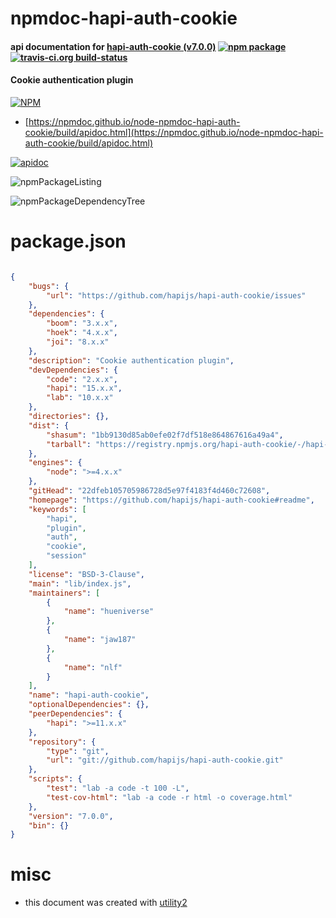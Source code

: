# npmdoc-hapi-auth-cookie

#### api documentation for  [hapi-auth-cookie (v7.0.0)](https://github.com/hapijs/hapi-auth-cookie#readme)  [![npm package](https://img.shields.io/npm/v/npmdoc-hapi-auth-cookie.svg?style=flat-square)](https://www.npmjs.org/package/npmdoc-hapi-auth-cookie) [![travis-ci.org build-status](https://api.travis-ci.org/npmdoc/node-npmdoc-hapi-auth-cookie.svg)](https://travis-ci.org/npmdoc/node-npmdoc-hapi-auth-cookie)

#### Cookie authentication plugin

[![NPM](https://nodei.co/npm/hapi-auth-cookie.png?downloads=true&downloadRank=true&stars=true)](https://www.npmjs.com/package/hapi-auth-cookie)

- [https://npmdoc.github.io/node-npmdoc-hapi-auth-cookie/build/apidoc.html](https://npmdoc.github.io/node-npmdoc-hapi-auth-cookie/build/apidoc.html)

[![apidoc](https://npmdoc.github.io/node-npmdoc-hapi-auth-cookie/build/screenCapture.buildCi.browser.%252Ftmp%252Fbuild%252Fapidoc.html.png)](https://npmdoc.github.io/node-npmdoc-hapi-auth-cookie/build/apidoc.html)

![npmPackageListing](https://npmdoc.github.io/node-npmdoc-hapi-auth-cookie/build/screenCapture.npmPackageListing.svg)

![npmPackageDependencyTree](https://npmdoc.github.io/node-npmdoc-hapi-auth-cookie/build/screenCapture.npmPackageDependencyTree.svg)



# package.json

```json

{
    "bugs": {
        "url": "https://github.com/hapijs/hapi-auth-cookie/issues"
    },
    "dependencies": {
        "boom": "3.x.x",
        "hoek": "4.x.x",
        "joi": "8.x.x"
    },
    "description": "Cookie authentication plugin",
    "devDependencies": {
        "code": "2.x.x",
        "hapi": "15.x.x",
        "lab": "10.x.x"
    },
    "directories": {},
    "dist": {
        "shasum": "1bb9130d85ab0efe02f7df518e864867616a49a4",
        "tarball": "https://registry.npmjs.org/hapi-auth-cookie/-/hapi-auth-cookie-7.0.0.tgz"
    },
    "engines": {
        "node": ">=4.x.x"
    },
    "gitHead": "22dfeb105705986728d5e97f4183f4d460c72608",
    "homepage": "https://github.com/hapijs/hapi-auth-cookie#readme",
    "keywords": [
        "hapi",
        "plugin",
        "auth",
        "cookie",
        "session"
    ],
    "license": "BSD-3-Clause",
    "main": "lib/index.js",
    "maintainers": [
        {
            "name": "hueniverse"
        },
        {
            "name": "jaw187"
        },
        {
            "name": "nlf"
        }
    ],
    "name": "hapi-auth-cookie",
    "optionalDependencies": {},
    "peerDependencies": {
        "hapi": ">=11.x.x"
    },
    "repository": {
        "type": "git",
        "url": "git://github.com/hapijs/hapi-auth-cookie.git"
    },
    "scripts": {
        "test": "lab -a code -t 100 -L",
        "test-cov-html": "lab -a code -r html -o coverage.html"
    },
    "version": "7.0.0",
    "bin": {}
}
```



# misc
- this document was created with [utility2](https://github.com/kaizhu256/node-utility2)
